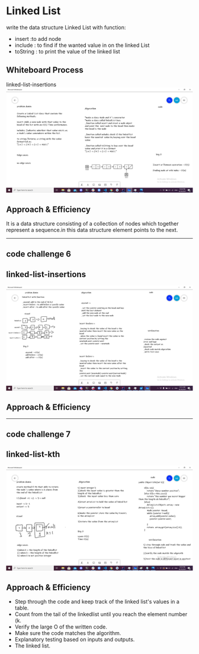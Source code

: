 # Linked List

write the data structure Linked List with function:
* insert :to add node
* include : to find if the wanted value in on the linked List
* toString : to print the value of the linked list

## Whiteboard Process

 linked-list-insertions
![whiteboard](./linkedList1.png)



## Approach & Efficiency

It is a data structure consisting of a collection of nodes which together represent a sequence.in this data structure element points to the next.
________________________________________________________
## code challenge 6
## linked-list-insertions

![whiteboard](./linkedList2.png)

## Approach & Efficiency

--------------------------------------

## code challenge 7
## linked-list-kth

![whiteboard](./linkedlist33.png)

## Approach & Efficiency
* Step through the code and keep track of the linked list's values in a table.
* Count from the tail of the linkedlist until you reach the element number (k.
* Verify the large O of the written code.
* Make sure the code matches the algorithm.
* Explanatory testing based on inputs and outputs.
* The linked list.




